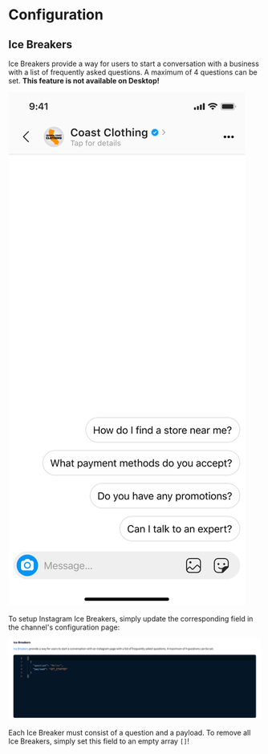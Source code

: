 # Configuration

## Ice Breakers <a id="ice-breakers"></a>

Ice Breakers provide a way for users to start a conversation with a business with a list of frequently asked questions. A maximum of 4 questions can be set. **This feature is not available on Desktop!**

![](../../.gitbook/assets/image%20%28112%29.png)

To setup Instagram Ice Breakers, simply update the corresponding field in the channel's configuration page:

![](../../.gitbook/assets/image%20%28111%29.png)

Each Ice Breaker must consist of a question and a payload. To remove all Ice Breakers, simply set this field to an empty array `[]`!

